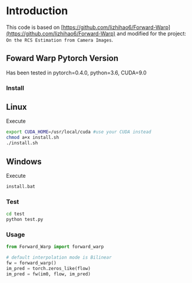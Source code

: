 # Introduction

This code is based on [https://github.com/lizhihao6/Forward-Warp](https://github.com/lizhihao6/Forward-Warp) and modified for the project: `On the RCS Estimation from Camera Images`.




## Foward Warp Pytorch Version

Has been tested in pytorch=0.4.0, python=3.6, CUDA=9.0


### Install

## Linux
Execute
```bash
export CUDA_HOME=/usr/local/cuda #use your CUDA instead
chmod a+x install.sh
./install.sh
```

## Windows
Execute
```bash
install.bat
```


### Test

```bash
cd test
python test.py
```

### Usage

```python
from Forward_Warp import forward_warp

# default interpolation mode is Bilinear
fw = forward_warp()
im_pred = torch.zeros_like(flow)
im_pred = fw(im0, flow, im_pred) 
```

